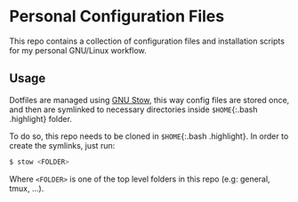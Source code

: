 # Personal Configuration Files

This repo contains a collection of configuration files and installation scripts for my personal GNU/Linux workflow.

## Usage 

Dotfiles are managed using [GNU Stow](https://www.gnu.org/software/stow/), this way config files are stored once, and then are symlinked to necessary directories inside `$HOME`{:.bash .highlight} folder.

To do so, this repo needs to be cloned in `$HOME`{:.bash .highlight}. In order to create the symlinks, just run:

```bash
$ stow <FOLDER>
```

Where `<FOLDER>` is one of the top level folders in this repo (e.g: general, tmux, ...).
